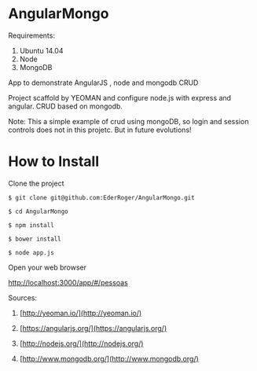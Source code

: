 AngularMongo
============

Requirements:

1. Ubuntu 14.04
2. Node
3. MongoDB 

App to demonstrate AngularJS , node and  mongodb CRUD


Project scaffold by YEOMAN and configure node.js with express and angular.
CRUD based on mongodb.

Note: This a simple example of crud using mongoDB, so login and session controls does not in this projetc.
But in future evolutions!

How to Install
==============

Clone the project

`$ git clone git@github.com:EderRoger/AngularMongo.git`

`$ cd AngularMongo`

`$ npm install`

`$ bower install`

`$ node app.js`

Open your web browser 

[http://localhost:3000/app/#/pessoas](http://localhost:3000/app/#/pessoas)


Sources:

1. [http://yeoman.io/](http://yeoman.io/)

2. [https://angularjs.org/](https://angularjs.org/)

3. [http://nodejs.org/](http://nodejs.org/)

4. [http://www.mongodb.org/](http://www.mongodb.org/)
